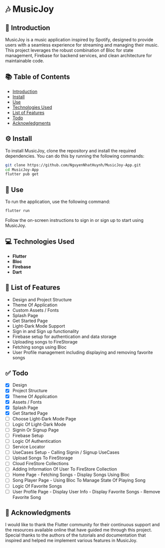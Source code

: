 # 🎶 MusicJoy

## 📖 Introduction
MusicJoy is a music application inspired by Spotify, designed to provide users with a seamless experience for streaming and managing their music. This project leverages the robust combination of Bloc for state management, Firebase for backend services, and clean architecture for maintainable code.

## 📚 Table of Contents
- [Introduction](#introduction)
- [Install](#install)
- [Use](#use)
- [Technologies Used](#technologies-used)
- [List of Features](#list-of-features)
- [Todo](#todo)
- [Acknowledgments](#acknowledgments)

## ⚙️ Install
To install MusicJoy, clone the repository and install the required dependencies. You can do this by running the following commands:

```bash
git clone https://github.com/NguyenNhatHuynh/MusicJoy-App.git
cd MusicJoy-App
flutter pub get
```

## 🚀 Use
To run the application, use the following command:

```bash
flutter run
```

Follow the on-screen instructions to sign in or sign up to start using MusicJoy.

## 💻 Technologies Used
- **Flutter**
- **Bloc**
- **Firebase**
- **Dart**

## 🔧 List of Features
- Design and Project Structure
- Theme Of Application
- Custom Assets / Fonts
- Splash Page
- Get Started Page
- Light-Dark Mode Support
- Sign in and Sign up functionality
- Firebase setup for authentication and data storage
- Uploading songs to FireStorage
- Fetching songs using Bloc
- User Profile management including displaying and removing favorite songs

## ✅ Todo
- [x] Design
- [x] Project Structure
- [x] Theme Of Application
- [x] Assets / Fonts
- [x] Splash Page
- [x] Get Started Page
- [ ] Choose Light-Dark Mode Page
- [ ] Logic Of Light-Dark Mode
- [ ] Signin Or Signup Page
- [ ] Firebase Setup
- [ ] Logic Of Authentication
- [ ] Service Locator
- [ ] UseCases Setup - Calling Signin / Signup UseCases
- [ ] Upload Songs To FireStorage
- [ ] Cloud FireStore Collections
- [ ] Adding Information Of User To FireStore Collection
- [ ] Home Page - Fetching Songs - Display Songs Using Bloc
- [ ] Song Player Page - Using Bloc To Manage State Of Playing Song
- [ ] Logic Of Favorite Songs
- [ ] User Profile Page - Display User Info - Display Favorite Songs - Remove Favorite Song

## 🙏 Acknowledgments
I would like to thank the Flutter community for their continuous support and the resources available online that have guided me through this project. Special thanks to the authors of the tutorials and documentation that inspired and helped me implement various features in MusicJoy.
